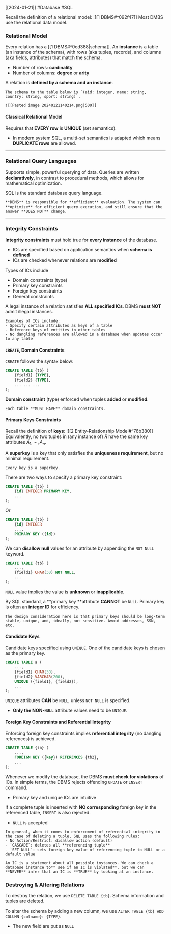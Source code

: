 [[2024-01-21]] #Database #SQL 

Recall the definition of a relational model: ![[1 DBMS#^092f47]] 
Most DMBS use the relational data model.

### Relational Model 
Every relation has a [[1 DBMS#^0ed388|schema]]. An **instance** is a table (an instance of the schema), with rows (aka tuples, records), and columns (aka fields, attributes) that match the schema.
- Number of rows: **cardinality**
- Number of columns: **degree** or **arity**

A relation is **defined by a schema and an instance**.

```ad-example
The schema to the table below is `(aid: integer, name: string, country: string, sport: string)`.

![[Pasted image 20240121140214.png|500]]
```

#### Classical Relational Model 
Requires that **EVERY row** is **UNIQUE** (set semantics). 
- In modern system SQL, a multi-set semantics is adapted which means **DUPLICATE rows** are allowed.

---
### Relational Query Languages
Supports simple, powerful querying of data. Queries are written **declaratively**, in contrast to procedural methods, which allows for mathematical optimization.

SQL is the standard database query language.

```ad-note
**DBMS** is responsible for **efficient** evaluation. The system can **optimize** for efficient query execution, and still ensure that the answer **DOES NOT** change.
```

---
### Integrity Constraints
**Integrity constraints** must hold true for **every instance** of the database.
- ICs are specified based on application semantics when **schema is defined** 
- ICs are checked whenever relations are **modified**

Types of ICs include
- Domain constraints (type)
- Primary key constraints 
- Foreign key constraints 
- General constraints 

A legal instance of a relation satisfies **ALL specified ICs**. DBMS **must NOT** admit illegal instances.

```ad-example
Examples of ICs include:
- Specify certain attributes as keys of a table
- Reference keys of entities in other tables
- No dangling references are allowed in a database when updates occur to any table
```

#### `CREATE`, Domain Constraints
 `CREATE` follows the syntax below:

```sql
CREATE TABLE {tb} (
	{field1} {TYPE},
	{field2} {TYPE},
	... ... ...
);
```

**Domain constraint** (type) enforced when tuples **added** or **modified**.

```ad-warning
Each table **MUST HAVE** domain constraints.
```


#### Primary Keys Constraints
Recall the definition of **keys**: ![[2 Entity-Relationship Model#^76b380]]
Equivalently, no two tuples in (any instance of) $R$ have the same key attributes $A_{1}, \cdots, A_{n}$.

A **superkey** is a key that only satisfies the **uniqueness requirement**, but no minimal requirement. 

```ad-note
Every key is a superkey.
```

There are two ways to specify a primary key constraint:
```sql
CREATE TABLE {tb} (
	{id} INTEGER PRIMARY KEY,
	...
);
```

Or

```sql
CREATE TABLE {tb} (
	{id} INTEGER
	...,
	PRIMARY KEY ({id})
);
```

We can **disallow null** values for an attribute by appending the `NOT NULL` keyword. 

```sql
CREATE TABLE {tb} (
	...,
	{field1} CHAR(30) NOT NULL,
	...
);
```

`NULL` value implies the value is **unknown** or **inapplicable**.

By SQL standard, a **primary key **attribute **CANNOT** be `NULL`. Primary key is often an **integer ID** for efficiency.

```ad-note
The design consideration here is that primary keys should be long-term stable, unique, and, ideally, not sensitive. Avoid addresses, SSN, etc.
```

#### Candidate Keys
Candidate keys specified using `UNIQUE`. One of the candidate keys is chosen as the primary key.

```sql
CREATE TABLE a (
	...,
	{field1} CHAR(30),
	{field2} VARCHAR(200),
	UNIQUE ({field1}, {field2}),
	...
);
```

`UNIQUE` attributes **CAN** be `NULL`, unless `NOT NULL` is specified.
- **Only the NON-`NULL`** attribute values need to be `UNIQUE`.

#### Foreign Key Constraints and Referential Integrity
Enforcing foreign key constraints implies **referential integrity** (no dangling references) is achieved.

```sql
CREATE TABLE {tb} (
	...,
	FOREIGN KEY ({key}) REFERENCES {tb2},
	...
);
```

Whenever we modify the database, the DBMS **must check for violations** of ICs. In simple terms, the DBMS rejects offending `UPDATE` or `INSERT` command.
- Primary key and unique ICs are intuitive

If a complete tuple is inserted with **NO corresponding** foreign key in the referenced table, `INSERT` is also rejected.
- `NULL` is accepted

```ad-summary
In general, when it comes to enforcement of referential integrity in the case of deleting a tuple, SQL uses the following rules:
- No Action/Restrict: disallow action (default)
- `CASCADE`: deletes all **referencing tuple**
- `SET NULL`: sets foreign key value of referencing tuple to NULL or a default value
```

```ad-important
An IC is a statement about all possible instances. We can check a database instance to** see if an IC is violated**, but we can **NEVER** infer that an IC is **TRUE** by looking at an instance.
```

### Destroying & Altering Relations 
To destroy the relation, we use `DELETE TABLE {tb}`. Schema information and tuples are deleted.

To alter the schema by adding a new column, we use `ALTER TABLE {tb} ADD COLUMN {colname}: {TYPE}`.
- The new field are put as `NULL`

